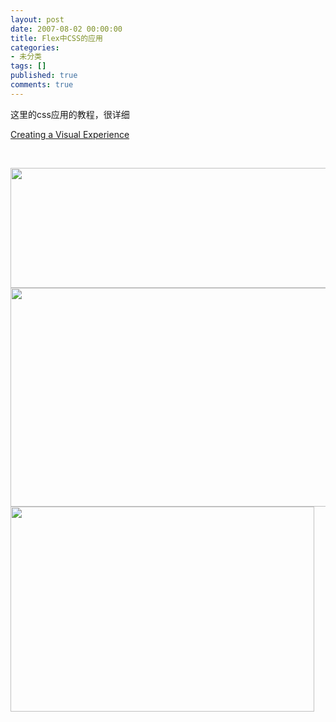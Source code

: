 ```yaml
---
layout: post
date: 2007-08-02 00:00:00
title: Flex中CSS的应用
categories:
- 未分类
tags: []
published: true
comments: true
---
```

<p><p>
这里的css应用的教程，很详细 
</p>
<p>
<a href="http://www.andymcintosh.com/360Flex/" target="_blank">Creating a Visual Experience</a> 
</p>
<p>
&nbsp;
</p>
<img src="/image.axd?picture=css200710081.jpg" alt="" width="589" height="192" /> <img src="/image.axd?picture=css200710082.jpg" alt="" width="633" height="350" /> <img src="/image.axd?picture=css200710083.jpg" alt="" width="486" height="328" />
</p>
